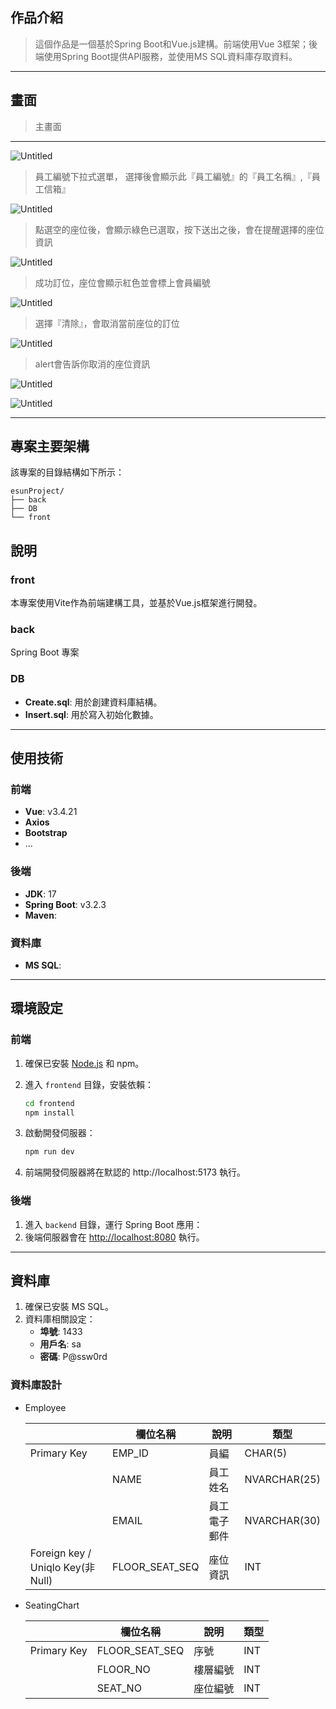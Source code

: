 ## 作品介紹

> 這個作品是一個基於Spring Boot和Vue.js建構。前端使用Vue 3框架；後端使用Spring Boot提供API服務，並使用MS SQL資料庫存取資料。
> 

---

## 畫面

> 主畫面
> 

---

![Untitled](readmeIMG/Untitled.png)

> 員工編號下拉式選單， 選擇後會顯示此『員工編號』的『員工名稱』,『員工信箱』
> 

![Untitled](readmeIMG/Untitled%201.png)

> 點選空的座位後，會顯示綠色已選取，按下送出之後，會在提醒選擇的座位資訊
> 

![Untitled](readmeIMG/Untitled%202.png)

> 成功訂位，座位會顯示紅色並會標上會員編號
> 

![Untitled](readmeIMG/Untitled%203.png)

> 選擇『清除』，會取消當前座位的訂位
> 

![Untitled](readmeIMG/Untitled%204.png)

> alert會告訴你取消的座位資訊
> 

![Untitled](readmeIMG/Untitled%205.png)

![Untitled](readmeIMG/Untitled%206.png)

---

## 專案主要架構

該專案的目錄結構如下所示：

```
esunProject/
├── back
├── DB
└── front
```
## 說明

### front

本專案使用Vite作為前端建構工具，並基於Vue.js框架進行開發。

### back

Spring Boot 專案

### DB

- **Create.sql**: 用於創建資料庫結構。
- **Insert.sql**: 用於寫入初始化數據。

---

## 使用技術

### 前端

- **Vue**: v3.4.21
- **Axios**
- **Bootstrap**
- ...

### 後端

- **JDK**: 17
- **Spring Boot**: v3.2.3
- **Maven**:

### 資料庫

- **MS SQL**:

---

## 環境設定

### 前端

1. 確保已安裝 [Node.js](https://nodejs.org/) 和 npm。
2. 進入 `frontend` 目錄，安裝依賴：
    
    ```bash
    cd frontend
    npm install
    ```
    
3. 啟動開發伺服器：
    
    ```bash
    npm run dev
    ```
    
4. 前端開發伺服器將在默認的 http://localhost:5173 執行。

### 後端

1. 進入 `backend` 目錄，運行 Spring Boot 應用：
2. 後端伺服器會在 [http://localhost:8080](http://localhost:8080/) 執行。

---

## 資料庫

1. 確保已安裝 MS SQL。
2. 資料庫相關設定：
    - **埠號**: 1433
    - **用戶名**: sa
    - **密碼**: P@ssw0rd

### 資料庫設計

- Employee
    
    
    |  | 欄位名稱 | 說明 | 類型 |
    | --- | --- | --- | --- |
    | Primary Key | EMP_ID | 員編 | CHAR(5) |
    |  | NAME | 員工姓名 | NVARCHAR(25) |
    |  | EMAIL | 員工電子郵件 | NVARCHAR(30) |
    | Foreign key / Uniqlo Key(非Null) | FLOOR_SEAT_SEQ  | 座位資訊 | INT |
- SeatingChart
    
    
    |  | 欄位名稱 | 說明 | 類型 |
    | --- | --- | --- | --- |
    | Primary Key | FLOOR_SEAT_SEQ | 序號 | INT |
    |  | FLOOR_NO | 樓層編號 | INT |
    |  | SEAT_NO | 座位編號 | INT |